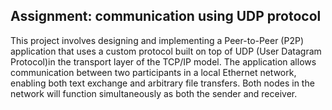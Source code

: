 ## Assignment: communication using UDP protocol 

This project involves designing and implementing a Peer-to-Peer (P2P) application that uses a custom protocol built on top of UDP (User Datagram Protocol)in the transport layer of the TCP/IP model. The application allows communication between two participants in a local Ethernet network, enabling both text exchange and arbitrary file transfers. Both nodes in the network will function simultaneously as both the sender and receiver.
